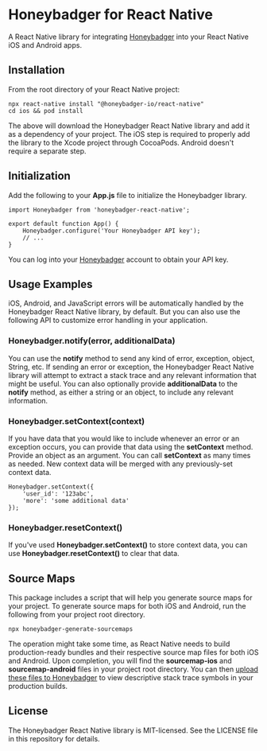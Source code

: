 # Honeybadger for React Native

A React Native library for integrating [Honeybadger](https://honeybadger.io) into your React Native iOS and Android apps.

## Installation

From the root directory of your React Native project:

    npx react-native install "@honeybadger-io/react-native"
    cd ios && pod install

The above will download the Honeybadger React Native library and add it as a dependency of your project. The iOS step is required to properly add the library to the Xcode project through CocoaPods. Android doesn't require a separate step.

## Initialization

Add the following to your **App.js** file to initialize the Honeybadger library.

	import Honeybadger from 'honeybadger-react-native';

	export default function App() {
		Honeybadger.configure('Your Honeybadger API key');
		// ...
	}

You can log into your [Honeybadger](https://honeybadger.io) account to obtain your API key.


## Usage Examples

iOS, Android, and JavaScript errors will be automatically handled by the Honeybadger React Native library, by default. But you can also use the following API to customize error handling in your application.

### Honeybadger.notify(error, additionalData)

You can use the **notify** method to send any kind of error, exception, object, String, etc. If sending an error or exception, the Honeybadger React Native library will attempt to extract a stack trace and any relevant information that might be useful. You can also optionally provide **additionalData** to the **notify** method, as either a string or an object, to include any relevant information.

### Honeybadger.setContext(context)

If you have data that you would like to include whenever an error or an exception occurs, you can provide that data using the **setContext** method. Provide an object as an argument. You can call **setContext** as many times as needed. New context data will be merged with any previously-set context data.

	Honeybadger.setContext({
		'user_id': '123abc',
		'more': 'some additional data'
	});
	
### Honeybadger.resetContext()

If you've used **Honeybadger.setContext()** to store context data, you can use **Honeybadger.resetContext()** to clear that data.

## Source Maps

This package includes a script that will help you generate source maps for your project. To generate source maps for both iOS and Android, run the following from your project root directory.

	npx honeybadger-generate-sourcemaps

The operation might take some time, as React Native needs to build production-ready bundles and their respective source map files for both iOS and Android. Upon completion, you will find the **sourcemap-ios** and **sourcemap-android** files in your project root directory. You can then [upload these files to Honeybadger](https://docs.honeybadger.io/lib/javascript/guides/using-source-maps.html) to view descriptive stack trace symbols in your production builds.

## License

The Honeybadger React Native library is MIT-licensed. See the LICENSE file in this repository for details.
